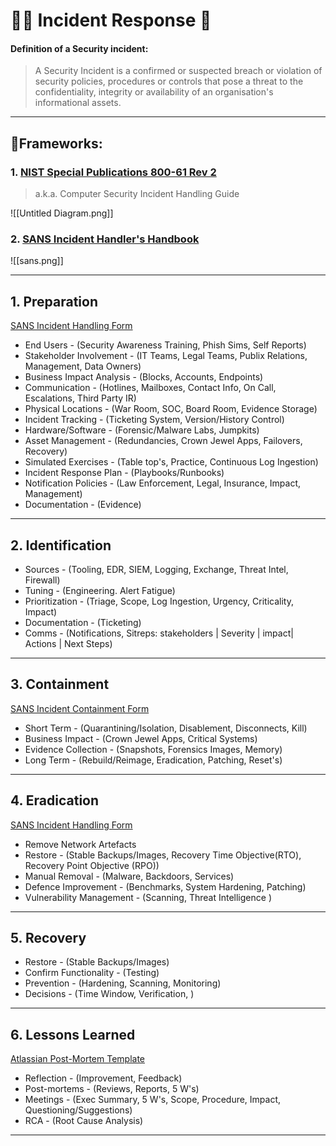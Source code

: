 # 🏃‍♂️ Incident Response 💨

#### Definition of a Security incident:
> A Security Incident is a confirmed or suspected breach or violation of security policies, procedures or controls that pose a threat to the confidentiality, integrity or availability of an organisation's informational assets.

---

## 📄Frameworks:

### 1. [NIST Special Publications 800-61 Rev 2](https://nvlpubs.nist.gov/nistpubs/SpecialPublications/NIST.SP.800-61r2.pdf) 
> a.k.a. Computer Security Incident Handling Guide 

![[Untitled Diagram.png]]

### 2. [SANS Incident Handler's Handbook](https://sansorg.egnyte.com/dl/6Btqoa63at)

![[sans.png]]

---

## 1. Preparation

[SANS Incident Handling Form](https://www.sans.org/media/security-training/mgt512/secinc_forms.pdf)

- End Users - (Security Awareness Training, Phish Sims, Self Reports)
- Stakeholder Involvement - (IT Teams, Legal Teams, Publix Relations, Management, Data Owners)
- Business Impact Analysis - (Blocks, Accounts, Endpoints)
- Communication - (Hotlines, Mailboxes, Contact Info, On Call, Escalations, Third Party IR)
- Physical Locations - (War Room, SOC, Board Room, Evidence Storage)
- Incident Tracking - (Ticketing System, Version/History Control)
- Hardware/Software - (Forensic/Malware Labs, Jumpkits)
- Asset Management - (Redundancies, Crown Jewel Apps, Failovers, Recovery)
- Simulated Exercises - (Table top's, Practice, Continuous Log Ingestion)
- Incident Response Plan - (Playbooks/Runbooks)
- Notification Policies - (Law Enforcement, Legal, Insurance, Impact, Management)
- Documentation - (Evidence)

---

## 2. Identification

- Sources - (Tooling, EDR, SIEM, Logging, Exchange, Threat Intel, Firewall)
- Tuning - (Engineering. Alert Fatigue)
- Prioritization - (Triage, Scope, Log Ingestion, Urgency, Criticality, Impact)
- Documentation - (Ticketing)
- Comms - (Notifications, Sitreps: stakeholders | Severity | impact| Actions | Next Steps)

---

## 3. Containment 

[SANS Incident Containment Form](https://www.sans.org/media/score/incident-forms/IH-Containment.pdf)

- Short Term - (Quarantining/Isolation, Disablement, Disconnects, Kill)
- Business Impact - (Crown Jewel Apps, Critical Systems)
- Evidence Collection - (Snapshots, Forensics Images, Memory)
- Long Term - (Rebuild/Reimage, Eradication, Patching, Reset's)

---

## 4. Eradication

[SANS Incident Handling Form](https://www.sans.org/media/security-training/mgt512/secinc_forms.pdf)

- Remove Network Artefacts
- Restore - (Stable Backups/Images, Recovery Time Objective(RTO), Recovery Point Objective (RPO))
- Manual Removal - (Malware, Backdoors, Services)
- Defence Improvement - (Benchmarks, System Hardening, Patching)
- Vulnerability Management - (Scanning, Threat Intelligence )

---

## 5. Recovery

- Restore - (Stable Backups/Images)
- Confirm Functionality - (Testing)
- Prevention - (Hardening, Scanning, Monitoring)
- Decisions - (Time Window, Verification, )

---

## 6. Lessons Learned

[Atlassian Post-Mortem Template](https://www.atlassian.com/incident-management/postmortem/templates)

- Reflection - (Improvement, Feedback)
- Post-mortems - (Reviews, Reports, 5 W's)
- Meetings - (Exec Summary, 5 W's, Scope, Procedure, Impact, Questioning/Suggestions)
- RCA - (Root Cause Analysis)

---